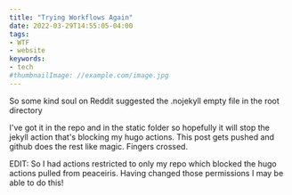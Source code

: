```yaml
---
title: "Trying Workflows Again"
date: 2022-03-29T14:55:05-04:00
tags:
- WTF
- website
keywords:
- tech
#thumbnailImage: //example.com/image.jpg
---
```

So some kind soul on Reddit suggested the .nojekyll empty file in the root directory
<!--more-->
I've got it in the repo and in the static folder so hopefully it will stop the jekyll action that's blocking my hugo actions.
This post gets pushed and github does the rest like magic.  Fingers crossed.

EDIT: So I had actions restricted to only my repo which blocked the hugo actions pulled from peaceiris.
Having changed those permissions I may be able to do this!